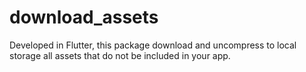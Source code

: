 # download_assets
Developed in Flutter, this package download and uncompress to local storage all assets that do not be included in your app.

